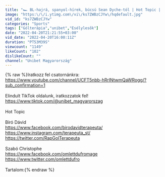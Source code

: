 ```yaml
---
title: "🏎 BL-hajrá, spanyol-hírek, búcsú Sean Dyche-tól | Hot Topic | S03E36 | Unibet"
image: "https:\/\/i.ytimg.com\/vi\/ks7ZWBzCJYw\/hqdefault.jpg"
vid_id: "ks7ZWBzCJYw"
categories: "Sports"
tags: ["Gólterápia","unibet","Esélylesők"]
date: "2022-04-20T21:21:55+03:00"
vid_date: "2022-04-20T16:00:11Z"
duration: "PT53M39S"
viewcount: "1149"
likeCount: "102"
dislikeCount: ""
channel: "Unibet Magyarország"
---
```

{% raw %}Iratkozz fel csatornánkra: <a rel="nofollow" target="blank" href="https://www.youtube.com/channel/UCFT5nbb-hRrINtwmQaWRogg/?sub_confirmation=1">https://www.youtube.com/channel/UCFT5nbb-hRrINtwmQaWRogg/?sub_confirmation=1</a><br /><br />Elindult TikTok oldalunk, iratkozzatok fel!  <br /><a rel="nofollow" target="blank" href="https://www.tiktok.com/@unibet_magyarorszag">https://www.tiktok.com/@unibet_magyarorszag</a><br /><br />Hot Topic<br /><br />Bíró Dávid<br /><a rel="nofollow" target="blank" href="https://www.facebook.com/birodavidterapeuta/">https://www.facebook.com/birodavidterapeuta/</a><br /><a rel="nofollow" target="blank" href="https://www.instagram.com/terapeuta_st/">https://www.instagram.com/terapeuta_st/</a><br /><a rel="nofollow" target="blank" href="https://twitter.com/RapGolTerapeuta">https://twitter.com/RapGolTerapeuta</a><br /><br />Szabó Christophe<br /><a rel="nofollow" target="blank" href="https://www.facebook.com/omlettdufromage">https://www.facebook.com/omlettdufromage</a><br /><a rel="nofollow" target="blank" href="https://www.twitter.com/omlettdufro">https://www.twitter.com/omlettdufro</a><br /><br />Tartalom:{% endraw %}
